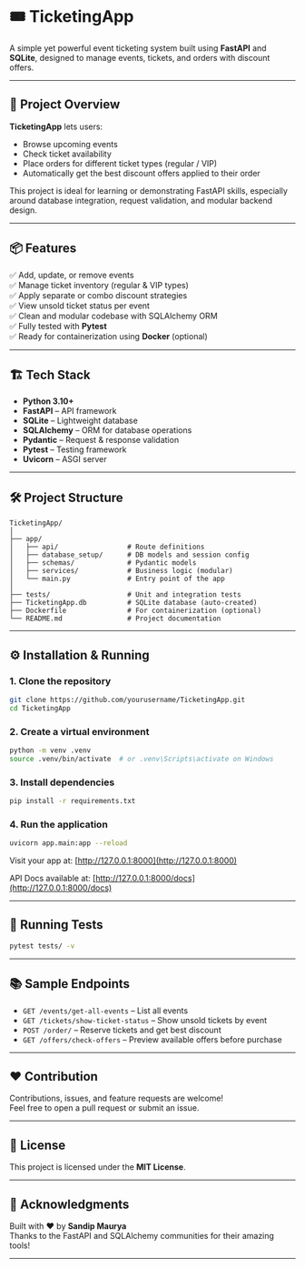 # 🎟️ TicketingApp

A simple yet powerful event ticketing system built using **FastAPI** and **SQLite**, designed to manage events, tickets, and orders with discount offers.  

---

## 🚀 Project Overview

**TicketingApp** lets users:
- Browse upcoming events
- Check ticket availability
- Place orders for different ticket types (regular / VIP)
- Automatically get the best discount offers applied to their order

This project is ideal for learning or demonstrating FastAPI skills, especially around database integration, request validation, and modular backend design.

---

## 📦 Features

✅ Add, update, or remove events  
✅ Manage ticket inventory (regular & VIP types)  
✅ Apply separate or combo discount strategies  
✅ View unsold ticket status per event  
✅ Clean and modular codebase with SQLAlchemy ORM  
✅ Fully tested with **Pytest**  
✅ Ready for containerization using **Docker** (optional)

---

## 🏗️ Tech Stack

- **Python 3.10+**
- **FastAPI** – API framework  
- **SQLite** – Lightweight database  
- **SQLAlchemy** – ORM for database operations  
- **Pydantic** – Request & response validation  
- **Pytest** – Testing framework  
- **Uvicorn** – ASGI server

---

## 🛠️ Project Structure

```
TicketingApp/
│
├── app/
│   ├── api/                 # Route definitions
│   ├── database_setup/      # DB models and session config
│   ├── schemas/             # Pydantic models
│   ├── services/            # Business logic (modular)
│   └── main.py              # Entry point of the app
│
├── tests/                   # Unit and integration tests
├── TicketingApp.db          # SQLite database (auto-created)
├── Dockerfile               # For containerization (optional)
└── README.md                # Project documentation
```

---

## ⚙️ Installation & Running

### 1. Clone the repository
```bash
git clone https://github.com/yourusername/TicketingApp.git
cd TicketingApp
```

### 2. Create a virtual environment
```bash
python -m venv .venv
source .venv/bin/activate  # or .venv\Scripts\activate on Windows
```

### 3. Install dependencies
```bash
pip install -r requirements.txt
```

### 4. Run the application
```bash
uvicorn app.main:app --reload
```

Visit your app at: [http://127.0.0.1:8000](http://127.0.0.1:8000)

API Docs available at: [http://127.0.0.1:8000/docs](http://127.0.0.1:8000/docs)

---

## 🧪 Running Tests

```bash
pytest tests/ -v
```

---

## 📚 Sample Endpoints

- `GET /events/get-all-events` – List all events  
- `GET /tickets/show-ticket-status` – Show unsold tickets by event  
- `POST /order/` – Reserve tickets and get best discount  
- `GET /offers/check-offers` – Preview available offers before purchase

---

## ❤️ Contribution

Contributions, issues, and feature requests are welcome!  
Feel free to open a pull request or submit an issue.

---

## 📃 License

This project is licensed under the **MIT License**.

---

## 🙌 Acknowledgments

Built with ❤️ by **Sandip Maurya**  
Thanks to the FastAPI and SQLAlchemy communities for their amazing tools!

---